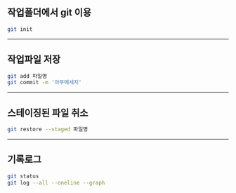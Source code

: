 ## 작업폴더에서 git 이용

```bash
git init
```

---

## 작업파일 저장
```bash
git add 파일명
git commit -m '아무메세지'
```

---

## 스테이징된 파일 취소
```bash
git restore --staged 파일명
```

---

## 기록로그
```bash
git status
git log --all --oneline --graph